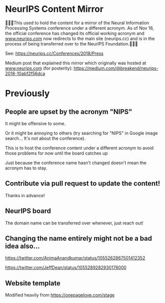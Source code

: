 # NeurIPS Content Mirror

🎉🎉🎉This used to hold the content for a mirror of the Neural Information Processing Systems conference under a different acronym. As of Nov 16, the official conference has changed its official working acronym and www.neurips.com now redirects to the main site (neurips.cc) and is in the process of being transferred over to the NeurIPS Foundation.🎉🎉🎉

See: https://neurips.cc/Conferences/2018/Press

Medium post that explained this mirror which originally was hosted at www.neurips.com (for posterity): https://medium.com/@breakend/neurips-2018-10abf2f56dca

# Previously 

## People are upset by the acronym "NIPS"

It might be offensive to some.

Or it might be annoying to others (try searching for "NIPS" in Google image search... It's not about the conference).

This is to host the conference content under a different acronym to avoid those problems for now until the board catches up

Just because the conference name hasn't changed doesn't mean the acronym has to stay.


## Contribute via pull request to update the content!

Thanks in advance!


## NeurIPS board

The domain name can be transferred over whenever, just reach out!


## Changing the name entirely might not be a bad idea also...

https://twitter.com/AnimaAnandkumar/status/1055262867501412352

https://twitter.com/JeffDean/status/1055289282930176000


## Website template

Modified heavily from https://onepagelove.com/stage
